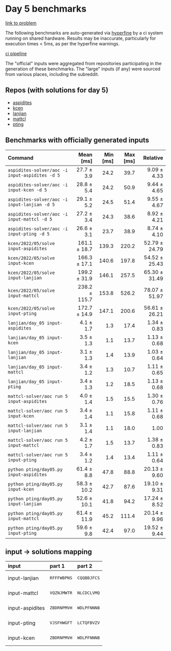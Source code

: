 # Day 5 benchmarks

[link to problem](http://adventofcode.com/2022/day/5)

The following benchmarks are auto-generated via [hyperfine](https://github.com/sharkdp/hyperfine) by a ci system running on shared hardware. Results may be inaccurate, particularly for execution times < 5ms, as per the hyperfine warnings.

[ci pipeline](http://ci.papercode.net:8080/teams/aoc2022/pipelines/aoc-compare-2022)

The "official" inputs were aggregated from repositories participating in the generation of these benchmarks. The "large" inputs (if any) were sourced from various places, including the subreddit.

## Repos (with solutions for day 5)


- [aspidites](https://github.com/aspidites/aoc2022)
- [kcen](https://github.com/kcen/AdventOfCode)
- [lanjian](https://github.com/LanJian/aoc-2022)
- [mattcl](https://github.com/mattcl/aoc2022)
- [pting](https://github.com/pting/aoc2022)

## Benchmarks with officially generated inputs
| Command | Mean [ms] | Min [ms] | Max [ms] | Relative |
|:---|---:|---:|---:|---:|
| `aspidites-solver/aoc -i input-aspidites -d 5` | 27.7 ± 3.9 | 24.2 | 39.7 | 9.09 ± 4.33 |
| `aspidites-solver/aoc -i input-kcen -d 5` | 28.8 ± 5.4 | 24.2 | 50.9 | 9.44 ± 4.65 |
| `aspidites-solver/aoc -i input-lanjian -d 5` | 29.1 ± 5.2 | 24.5 | 51.4 | 9.55 ± 4.67 |
| `aspidites-solver/aoc -i input-mattcl -d 5` | 27.2 ± 3.4 | 24.3 | 38.6 | 8.92 ± 4.21 |
| `aspidites-solver/aoc -i input-pting -d 5` | 26.6 ± 3.1 | 23.7 | 38.9 | 8.74 ± 4.10 |
| `kcen/2022/05/solve input-aspidites` | 161.1 ± 18.7 | 139.3 | 220.2 | 52.79 ± 24.79 |
| `kcen/2022/05/solve input-kcen` | 166.3 ± 17.1 | 140.6 | 197.8 | 54.52 ± 25.43 |
| `kcen/2022/05/solve input-lanjian` | 199.2 ± 31.9 | 146.1 | 257.5 | 65.30 ± 31.49 |
| `kcen/2022/05/solve input-mattcl` | 238.2 ± 115.7 | 153.8 | 526.2 | 78.07 ± 51.97 |
| `kcen/2022/05/solve input-pting` | 172.7 ± 14.9 | 147.1 | 200.6 | 56.61 ± 26.21 |
| `lanjian/day_05 input-aspidites` | 4.1 ± 1.7 | 1.3 | 17.4 | 1.34 ± 0.83 |
| `lanjian/day_05 input-kcen` | 3.5 ± 1.3 | 1.1 | 13.7 | 1.13 ± 0.68 |
| `lanjian/day_05 input-lanjian` | 3.1 ± 1.3 | 1.4 | 13.9 | 1.03 ± 0.64 |
| `lanjian/day_05 input-mattcl` | 3.4 ± 1.2 | 1.3 | 10.7 | 1.11 ± 0.65 |
| `lanjian/day_05 input-pting` | 3.4 ± 1.3 | 1.2 | 18.5 | 1.13 ± 0.68 |
| `mattcl-solver/aoc run 5 input-aspidites` | 4.0 ± 1.4 | 1.5 | 15.5 | 1.30 ± 0.76 |
| `mattcl-solver/aoc run 5 input-kcen` | 3.4 ± 1.4 | 1.1 | 15.8 | 1.11 ± 0.68 |
| `mattcl-solver/aoc run 5 input-lanjian` | 3.1 ± 1.4 | 1.1 | 18.0 | 1.00 |
| `mattcl-solver/aoc run 5 input-mattcl` | 4.2 ± 1.7 | 1.5 | 13.7 | 1.38 ± 0.83 |
| `mattcl-solver/aoc run 5 input-pting` | 3.4 ± 1.2 | 1.4 | 13.4 | 1.11 ± 0.64 |
| `python pting/day05.py input-aspidites` | 61.4 ± 8.8 | 47.8 | 88.8 | 20.13 ± 9.60 |
| `python pting/day05.py input-kcen` | 58.3 ± 10.2 | 42.7 | 87.6 | 19.10 ± 9.31 |
| `python pting/day05.py input-lanjian` | 52.6 ± 10.1 | 41.8 | 94.2 | 17.24 ± 8.52 |
| `python pting/day05.py input-mattcl` | 61.4 ± 11.9 | 45.2 | 111.4 | 20.14 ± 9.96 |
| `python pting/day05.py input-pting` | 59.6 ± 9.8 | 42.4 | 97.0 | 19.52 ± 9.44 |

## input -> solutions mapping
|input|part 1|part 2|
|:---|:---|:---|
|input-lanjian|<pre>RFFFWBPNS</pre>|<pre>CQQBBJFCS</pre>|
|input-mattcl|<pre>VQZNJMWTR</pre>|<pre>NLCDCLVMQ</pre>|
|input-aspidites|<pre>ZBDRNPMVH</pre>|<pre>WDLPFNNNB</pre>|
|input-pting|<pre>VJSFHWGFT</pre>|<pre>LCTQFBVZV</pre>|
|input-kcen|<pre>ZBDRNPMVH</pre>|<pre>WDLPFNNNB</pre>|
